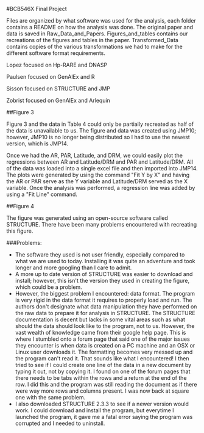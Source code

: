 #BCB546X Final Project

Files are organized by what software was used for the analysis, each folder contains a README on how the analysis was done.
The original paper and data is saved in Raw_Data_and_Papers.
Figures_and_tables contains our recreations of the figures and tables in the paper.
Transformed_Data contains copies of the various transformations we had to make for the different software format requirements.

Lopez focused on Hp-RARE and DNASP

Paulsen focused on GenAlEx and R

Sisson focused on STRUCTURE and JMP

Zobrist focused on GenAlEx and Arlequin


##Figure 3

Figure 3 and the data in Table 4 could only be partially recreated as half of the data is unavailable to us. The figure and data was created using JMP10; however, JMP10 is no longer being distributed so I had to use the newest version, which is JMP14. 

Once we had the AR, PAR, Latitude, and DRM, we could easily plot the regressions between AR and Latitude/DRM and PAR and Latitude/DRM. All of the data was loaded into a single excel file and then imported into JMP14. The plots were generated by using the command "Fit Y by X" and having the AR or PAR serve as the Y variable and Latitude/DRM served as the X variable. Once the analysis was performed, a regression line was added by using a "Fit Line" command.


##Figure 4

The figure was generated using an open-source software called STRUCTURE. There have been many problems encountered with recreating this figure. 

###Problems:
- The software they used is not user friendly, especially compared to what we are used to today. Installing it was quite an adventure and took longer and more googling than I care to admit.
- A more up to date version of STRUCTURE was easier to download and install; however, this isn't the version they used in creating the figure, which could be a problem.
- However, the biggest problem I encountered: data format. The program is very rigid in the data format it requires to properly load and run. The authors don't designate what data manipulation they have performed on the raw data to prepare it for analysis in STRUCTURE. 
The STRUCTURE documentation is decent but lacks in some vital areas such as what should the data should look like to the program, not to us. However, the vast wealth of knowledge came from their google help page. This is where I stumbled onto a forum page that said one of the major issues they encounter is when data is created on a PC machine and an OSX or Linux user downloads it. The formatting becomes very messed up and the program can't read it. That sounds like what I encountered! I then tried to see if I could create one line of the data in a new document by typing it out, not by copying it. I found on one of the forum pages that there needs to be tabs within the rows and a return at the end of the row. I did this and the program was still reading the document as if there were way more rows and columns present. I was now back at square one with the same problem. 
- I also downloaded STRUCTURE 2.3.3 to see if a newer version would work. I could download and install the program, but everytime I launched the program, it gave me a fatal error saying the program was corrupted and I needed to uninstall.